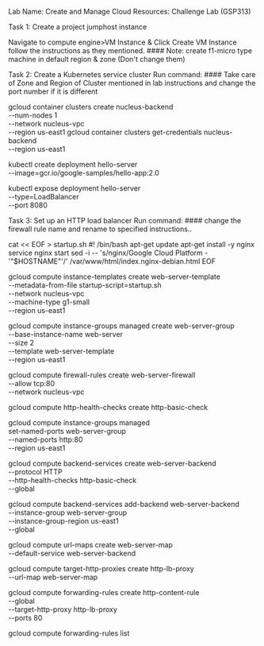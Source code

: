 Lab Name: Create and Manage Cloud Resources: Challenge Lab (GSP313)


Task 1: Create a project jumphost instance

Navigate to compute engine>VM Instance & Click Create VM Instance follow the instructions as they mentioned. #### Note: create f1-micro type machine in default region & zone (Don't change them)
          
Task 2: Create a Kubernetes service cluster
Run command:  #### Take care of Zone and Region of Cluster mentioned in lab instructions and change the port number if it is different


gcloud container clusters create nucleus-backend \
          --num-nodes 1 \
          --network nucleus-vpc \
          --region us-east1
gcloud container clusters get-credentials nucleus-backend \
          --region us-east1

kubectl create deployment hello-server \
          --image=gcr.io/google-samples/hello-app:2.0

kubectl expose deployment hello-server \
          --type=LoadBalancer \
          --port 8080

Task 3: Set up an HTTP load balancer
Run command:  #### change the firewall rule name and rename to specified instructions..

cat << EOF > startup.sh
#! /bin/bash
apt-get update
apt-get install -y nginx
service nginx start
sed -i -- 's/nginx/Google Cloud Platform - '"\$HOSTNAME"'/' /var/www/html/index.nginx-debian.html
EOF


gcloud compute instance-templates create web-server-template \
          --metadata-from-file startup-script=startup.sh \
          --network nucleus-vpc \
          --machine-type g1-small \
          --region us-east1


gcloud compute instance-groups managed create web-server-group \
          --base-instance-name web-server \
          --size 2 \
          --template web-server-template \
          --region us-east1


gcloud compute firewall-rules create web-server-firewall \
          --allow tcp:80 \
          --network nucleus-vpc
          
          
gcloud compute http-health-checks create http-basic-check

gcloud compute instance-groups managed \
          set-named-ports web-server-group \
          --named-ports http:80 \
          --region us-east1


gcloud compute backend-services create web-server-backend \
          --protocol HTTP \
          --http-health-checks http-basic-check \
          --global
          
gcloud compute backend-services add-backend web-server-backend \
          --instance-group web-server-group \
          --instance-group-region us-east1 \
          --global


gcloud compute url-maps create web-server-map \
          --default-service web-server-backend
          
gcloud compute target-http-proxies create http-lb-proxy \
          --url-map web-server-map


gcloud compute forwarding-rules create http-content-rule \
        --global \
        --target-http-proxy http-lb-proxy \
        --ports 80
        
gcloud compute forwarding-rules list